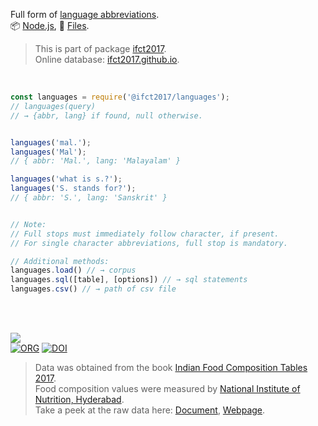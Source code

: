 Full form of [language abbreviations].<br>
📦 [Node.js](https://www.npmjs.com/package/@ifct2017/languages),
📜 [Files](https://unpkg.com/@ifct2017/languages/).

> This is part of package [ifct2017].<br>
> Online database: [ifct2017.github.io].

<br>

```javascript
const languages = require('@ifct2017/languages');
// languages(query)
// → {abbr, lang} if found, null otherwise.


languages('mal.');
languages('Mal');
// { abbr: 'Mal.', lang: 'Malayalam' }

languages('what is s.?');
languages('S. stands for?');
// { abbr: 'S.', lang: 'Sanskrit' }


// Note:
// Full stops must immediately follow character, if present.
// For single character abbreviations, full stop is mandatory.
```

```javascript
// Additional methods:
languages.load() // → corpus
languages.sql([table], [options]) // → sql statements
languages.csv() // → path of csv file
```

<br>
<br>

[![](https://i.imgur.com/D5UYmbD.jpg)](http://ifct2017.com/)<br>
[![ORG](https://img.shields.io/badge/org-ifct2017-green?logo=Org)](https://ifct2017.github.io)
[![DOI](https://zenodo.org/badge/132982545.svg)](https://zenodo.org/badge/latestdoi/132982545)

> Data was obtained from the book [Indian Food Composition Tables 2017].<br>
> Food composition values were measured by [National Institute of Nutrition, Hyderabad].<br>
> Take a peek at the raw data here: [Document], [Webpage].

[ifct2017]: https://www.npmjs.com/package/ifct2017
[Indian Food Composition Tables 2017]: http://ifct2017.com/
[language abbreviations]: https://github.com/ifct2017/languages/blob/master/index.csv
[ifct2017.github.io]: https://ifct2017.github.io
[National Institute of Nutrition, Hyderabad]: http://www.ninindia.org
[Document]: https://docs.google.com/spreadsheets/d/1NrdVtCYtmxooVtdGj9UQOPR7l4HIJc9qeI7BNoytGhI/edit?usp=sharing
[Webpage]: https://docs.google.com/spreadsheets/d/e/2PACX-1vTrDSLb2ABbFM8v7QVXqVR0QV7ha58ZJS3Kw6RmtgcwaN6GjNv_hfEZ3K-NqACpT9sIyv7oFysY6z_p/pubhtml
